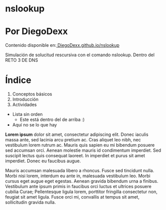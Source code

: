 # nslookup
# Por DiegoDexx
Contenido disponible en:[ DiegoDexx.github.io/nslookup](https://diegodexx.github.io/nslookup/)

Simulación de solucitud rescursiva con el comando nslookup.
Dentro del RETO 3 DE DNS

# Índice
1. Conceptos básicos
1. Introducción
1. Actividades

* Lista sin orden
  * Este está dentro del de arriba :)
* Aquí no se lo que hay


**Lorem ipsum** dolor sit amet, consectetur adipiscing elit. Donec iaculis massa ante, sed lacinia arcu pretium ac. Cras aliquet leo nibh, nec vestibulum lorem rutrum ac. Mauris quis sapien eu mi bibendum posuere sed accumsan orci. Aenean molestie mauris id condimentum imperdiet. Sed suscipit lectus quis consequat laoreet. In imperdiet et purus sit amet imperdiet. Donec eu faucibus augue.

Mauris accumsan malesuada libero a rhoncus. Fusce sed tincidunt nulla. Morbi nisi lorem, interdum eu ante in, malesuada vestibulum leo. Morbi cursus eget augue eget egestas. Aenean gravida bibendum urna a finibus. Vestibulum ante ipsum primis in faucibus orci luctus et ultrices posuere cubilia Curae; Pellentesque ligula lorem, porttitor fringilla consectetur non, feugiat sit amet ligula. Fusce orci mi, convallis at tempus sit amet, sollicitudin gravida nulla. 
